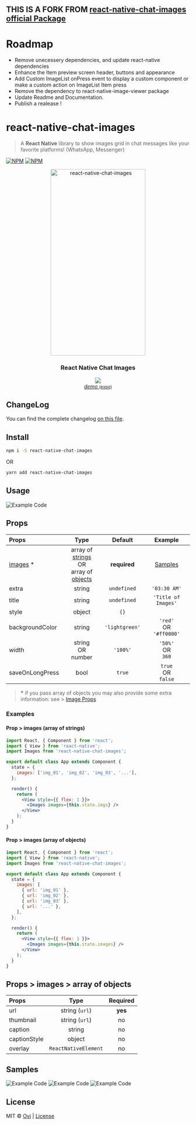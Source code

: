 ## THIS IS A FORK FROM <a href="https://github.com/Ovi/react-native-chat-images" target="_blank">react-native-chat-images official Package</a>

# Roadmap

- Remove unecessery dependencies, and update react-native dependencies
- Enhance the Item preview screen header, buttons and appearance
- Add Custom ImageList onPress event to display a custom component or make a custom action on ImageList Item press
- Remove the dependency to react-native-image-viewer package
- Update Readme and Documentation.
- Publish a realease !

# react-native-chat-images

> A **React Native** library to show images grid in chat messages like your favorite platforms! (WhatsApp, Messenger)

[![NPM](https://img.shields.io/npm/v/react-native-chat-images.svg)](https://www.npmjs.com/package/react-native-chat-images)
[![NPM](https://img.shields.io/github/license/ovi/react-native-chat-images.svg)](https://www.npmjs.com/package/react-native-chat-images)

<p align="center">
    <img alt="react-native-chat-images" src="preview/sample.gif" width="260" height="510" />
 </a>

</p>

<h3 align="center">
  React Native Chat Images
</h3>

<p align="center">
  <img src="https://api.qrserver.com/v1/create-qr-code/?size=150x150&data=exp://expo.io/@muhammadovi/react-native-chat-images">
  <br>
  <a href="https://snack.expo.io/@muhammadovi/react-native-chat-images" target="_blank"><i>demo</i> <small> (expo)</small></a>
</p>

## ChangeLog

You can find the complete changelog [on this file](/ChangeLog.md).

## Install

```bash
npm i -S react-native-chat-images
```

OR

```bash
yarn add react-native-chat-images
```

## Usage

![Example Code](/preview/usage.png)

## Props

| Props                                         |                                                          Type                                                          |    Default     |               Example                |
| :-------------------------------------------- | :--------------------------------------------------------------------------------------------------------------------: | :------------: | :----------------------------------: |
| [images](#props--images--array-of-objects) \* | array of [strings](#prop--images-array-of-strings) <br /> OR <br /> array of [objects](#prop--images-array-of-objects) |  **required**  |         [Samples](#samples)          |
| extra                                         |                                                         string                                                         |  `undefined`   |             `'03:30 AM'`             |
| title                                         |                                                         string                                                         |  `undefined`   |         `'Title of Images'`          |
| style                                         |                                                         object                                                         |      `{}`      |                                      |
| backgroundColor                               |                                                         string                                                         | `'lightgreen'` | `'red'` <br /> OR <br /> `'#ff0000'` |
| width                                         |                                             string <br /> OR <br /> number                                             |    `'100%'`    |    `'50%'` <br /> OR <br /> `360`    |
| saveOnLongPress                               |                                                          bool                                                          |     `true`     |   `true` <br /> OR <br /> `false`    |

> **\*** if you pass array of objects you may also provide some extra information: see > [Image Props](#props--images--array-of-objects)

### Examples

#### Prop > images (array of strings)

```jsx
import React, { Component } from 'react';
import { View } from 'react-native';
import Images from 'react-native-chat-images';

export default class App extends Component {
  state = {
    images: ['img_01', 'img_02', 'img_03', '...'],
  };

  render() {
    return (
      <View style={{ flex: 1 }}>
        <Images images={this.state.imgs} />
      </View>
    );
  }
}
```

#### Prop > images (array of objects)

```jsx
import React, { Component } from 'react';
import { View } from 'react-native';
import Images from 'react-native-chat-images';

export default class App extends Component {
  state = {
    images: [
      { url: 'img_01' },
      { url: 'img_02' },
      { url: 'img_03' },
      { url: '...' },
    ],
  };

  render() {
    return (
      <View style={{ flex: 1 }}>
        <Images images={this.state.images} />
      </View>
    );
  }
}
```

## Props > images > array of objects

| Props        |         Type         | Required |
| :----------- | :------------------: | :------: |
| url          |    string (`url`)    | **yes**  |
| thumbnail    |    string (`url`)    |    no    |
| caption      |        string        |    no    |
| captionStyle |        object        |    no    |
| overlay      | `ReactNativeElement` |    no    |

## Samples

![Example Code](/preview/1.jpg)
![Example Code](/preview/2.jpg)
![Example Code](/preview/3.jpg)

## License

MIT © [Ovi](https://github.com/Ovi) | [License](/LICENSE)
